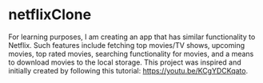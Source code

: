 # netflixClone
For learning purposes, I am creating an app that has similar functionality to Netflix. Such features include fetching top movies/TV shows, upcoming movies, top rated movies, searching functionality for movies, and a means to download movies to the local storage. This project was inspired and initially created by following this tutorial: https://youtu.be/KCgYDCKqato.
